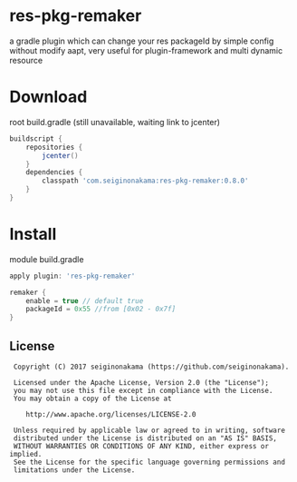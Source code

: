 # res-pkg-remaker
a gradle plugin which can change your res packageId by simple config without modify aapt, very useful for plugin-framework and multi dynamic resource
# Download
root build.gradle (still unavailable, waiting link to jcenter)
```groovy
buildscript {
    repositories {
        jcenter()
    }
    dependencies {
        classpath 'com.seiginonakama:res-pkg-remaker:0.8.0'
    }
}
```
# Install
module build.gradle
```groovy
apply plugin: 'res-pkg-remaker'

remaker {
    enable = true // default true
    packageId = 0x55 //from [0x02 - 0x7f]
}
```

License
-------
     Copyright (C) 2017 seiginonakama (https://github.com/seiginonakama).

     Licensed under the Apache License, Version 2.0 (the "License");
     you may not use this file except in compliance with the License.
     You may obtain a copy of the License at
    
        http://www.apache.org/licenses/LICENSE-2.0
    
     Unless required by applicable law or agreed to in writing, software
     distributed under the License is distributed on an "AS IS" BASIS,
     WITHOUT WARRANTIES OR CONDITIONS OF ANY KIND, either express or implied.
     See the License for the specific language governing permissions and
     limitations under the License.